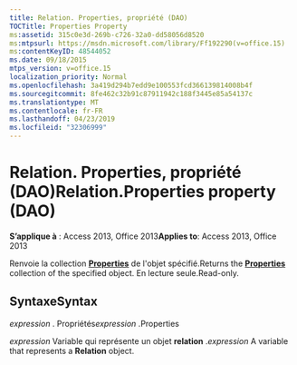 ```yaml
---
title: Relation. Properties, propriété (DAO)
TOCTitle: Properties Property
ms:assetid: 315c0e3d-269b-c726-32a0-dd58056d8520
ms:mtpsurl: https://msdn.microsoft.com/library/Ff192290(v=office.15)
ms:contentKeyID: 48544052
ms.date: 09/18/2015
mtps_version: v=office.15
localization_priority: Normal
ms.openlocfilehash: 3a419d294b7edd9e100553fcd366139814008b4f
ms.sourcegitcommit: 8fe462c32b91c87911942c188f3445e85a54137c
ms.translationtype: MT
ms.contentlocale: fr-FR
ms.lasthandoff: 04/23/2019
ms.locfileid: "32306999"
---
```

# <a name="relationproperties-property-dao"></a><span data-ttu-id="549bc-102">Relation. Properties, propriété (DAO)</span><span class="sxs-lookup"><span data-stu-id="549bc-102">Relation.Properties property (DAO)</span></span>


<span data-ttu-id="549bc-103">**S’applique à** : Access 2013, Office 2013</span><span class="sxs-lookup"><span data-stu-id="549bc-103">**Applies to**: Access 2013, Office 2013</span></span>

<span data-ttu-id="549bc-104">Renvoie la collection **[Properties](properties-collection-dao.md)** de l'objet spécifié.</span><span class="sxs-lookup"><span data-stu-id="549bc-104">Returns the **[Properties](properties-collection-dao.md)** collection of the specified object.</span></span> <span data-ttu-id="549bc-105">En lecture seule.</span><span class="sxs-lookup"><span data-stu-id="549bc-105">Read-only.</span></span>

## <a name="syntax"></a><span data-ttu-id="549bc-106">Syntaxe</span><span class="sxs-lookup"><span data-stu-id="549bc-106">Syntax</span></span>

<span data-ttu-id="549bc-107">*expression* . Propriétés</span><span class="sxs-lookup"><span data-stu-id="549bc-107">*expression* .Properties</span></span>

<span data-ttu-id="549bc-108">*expression* Variable qui représente un objet **relation** .</span><span class="sxs-lookup"><span data-stu-id="549bc-108">*expression* A variable that represents a **Relation** object.</span></span>

